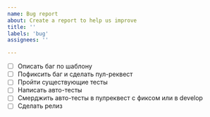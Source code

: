 ```yaml
---
name: Bug report
about: Create a report to help us improve
title: ''
labels: 'bug'
assignees: ''

---
```


- [ ] Описать баг по шаблону
- [ ] Пофиксить баг и сделать пул-реквест
- [ ] Пройти существующие тесты
- [ ] Написать авто-тесты
- [ ] Смерджить авто-тесты в пулреквест с фиксом или в develop
- [ ] Сделать релиз
